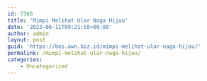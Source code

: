 ```yaml
---
id: 7368
title: 'Mimpi Melihat Ular Naga Hijau'
date: '2023-06-11T09:21:58+00:00'
author: admin
layout: post
guid: 'https://bos.awn.biz.id/mimpi-melihat-ular-naga-hijau/'
permalink: /mimpi-melihat-ular-naga-hijau/
categories:
    - Uncategorized
---
```


